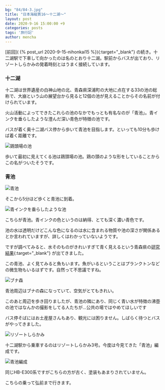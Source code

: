 ```yaml
---
bg: "84/84-3.jpg"
title: "日本海縦貫16～十二湖～"
layout: post
date: 2020-9-16 15:00:00 +9
categories: posts
tags: '旅行記'
author: mencha
---
```


[前回]( {% post_url 2020-9-15-nihonkai15 %}){:target="_blank"} の続き。十二湖駅で下車して向かったのは名のとおり十二湖。駅前からバスが出ており、リゾートしらかみの発着時刻とはうまく接続しています。 

<!--more-->
### 十二湖

十二湖は世界遺産の白神山地の北、青森県深浦町の大地に点在する33の池の総称で、大崩という山の展望台から見ると12個の池が見えることからその名前が付けられています。

火山活動によってできたこれらの池のなかでもっとも有名なのが「青池」。青インクを垂らしたような澄んだ深い青色が特徴の池です。

バスが着く奥十二湖バス停から歩いて青池を目指します。といっても10分も歩けば着く距離です。

![鶏頭場の池](https://drive.google.com/uc?export=view&id=1Gi-UXGnqWGNK3h2zwQ43awZnt_Uf6ZZR)

歩いて最初に見えてくる池は鶏頭場の池。鶏の頭のような形をしていることからこの名がついたそうです。

### 青池

![青池](https://drive.google.com/uc?export=view&id=1EKEI18MyzATSmLtOAOqBEdL1ITNiJ0nO)

そこから5分ほど歩くと青池に到着。

![青インクを垂らしたような池](https://drive.google.com/uc?export=view&id=1Cfted8JfpaKPdnS9NCYU4bsw-IqwiJcP)

こちらが青池。青インクの色というのは納得、とても深く濃い青色です。

池の水は透明だけどこんな色になるのは水に含まれる物質や池の深さが関係あるとか言われていますが、詳しくはわかっていないようです。

ですが調べてみると、水そのものがきれいすぎて青く見えるという青森県の[研究結果](https://www.pref.aomori.lg.jp/soshiki/kankyo/kankyosenta/Aoike_Top_1.html){:target="_blank"} が出てきました。

この青池、よく見てみると魚もいます。魚がいるということはプランクトンなどの微生物もいるはずです。自然って不思議ですね。

![ブナ森](https://drive.google.com/uc?export=view&id=1njG5cJlyzYkjlVayo1UYh3KlMFxCgWAu)

青池周辺はブナの森になっていて、空気がとてもきれい。

このあと周辺を歩き回りましたが、青池の隣にあり、同じく青い水が特徴の沸壺の池ではなんかの撮影をしてる人たちが…公共の場ではやめてほしいです

バス停そばにはお土産屋さんもあり、観光には困りません。しばらく待つとバスがやってきました。

![リゾートしらかみ](https://drive.google.com/uc?export=view&id=13Dc5zwz9SUJ2rdCR8Ew0JyXwu8UHS2R9)

十二湖駅から乗車するのはリゾートしらかみ3号。今度は今見てきた「青池」編成です。

![青池編成](https://drive.google.com/uc?export=view&id=1ezZCMfbOQPEQcThPEj7eVqhhgcRAuscI)

同じHB-E300系ですがこちらの方が古く、塗装もあまりされていません。

こちらの乗って弘前まで行きます。